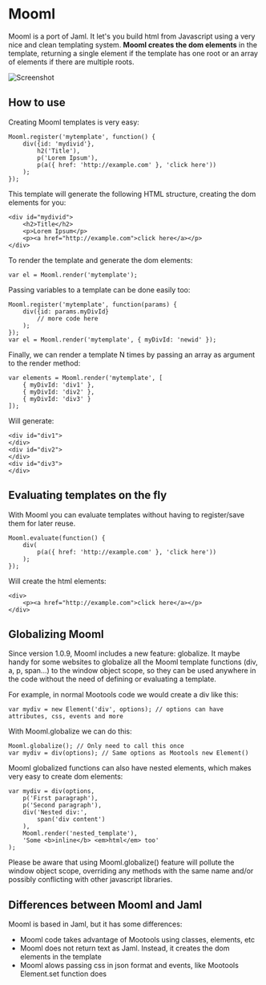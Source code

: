 ﻿Mooml
===========

Mooml is a port of Jaml. It let's you build html from Javascript using a very nice and clean templating system.
**Mooml creates the dom elements** in the template, returning a single element if the template has one root or an array of elements if there are multiple roots.

![Screenshot](http://github.com/eneko/mooml/raw/master/screenshot.jpg)

How to use
----------

Creating Mooml templates is very easy:

	Mooml.register('mytemplate', function() {
		div({id: 'mydivid'},
			h2('Title'),
			p('Lorem Ipsum'),
			p(a({ href: 'http://example.com' }, 'click here'))
		);
	});

This template will generate the following HTML structure, creating the dom elements for you:

	<div id="mydivid">
		<h2>Title</h2>
		<p>Lorem Ipsum</p>
		<p><a href="http://example.com">click here</a></p>
	</div>

To render the template and generate the dom elements:

	var el = Mooml.render('mytemplate');

Passing variables to a template can be done easily too:

	Mooml.register('mytemplate', function(params) {
		div({id: params.myDivId}
			// more code here
		);
	});
	var el = Mooml.render('mytemplate', { myDivId: 'newid' });

Finally, we can render a template N times by passing an array as argument to the render method:

	var elements = Mooml.render('mytemplate', [
		{ myDivId: 'div1' },
		{ myDivId: 'div2' },
		{ myDivId: 'div3' }
	]);

Will generate:

	<div id="div1">
	</div>
	<div id="div2">
	</div>
	<div id="div3">
	</div>


Evaluating templates on the fly
-----------------

With Mooml you can evaluate templates without having to register/save them for later reuse.

	Mooml.evaluate(function() {
		div(
			p(a({ href: 'http://example.com' }, 'click here'))
		);
	});

Will create the html elements:

	<div>
		<p><a href="http://example.com">click here</a></p>
	</div>


Globalizing Mooml
-----------------

Since version 1.0.9, Mooml includes a new feature: globalize. It maybe handy for some websites to globalize all the Mooml template functions (div, a, p, span...) to the window object scope, so they can be used anywhere in the code without the need of defining or evaluating a template.

For example, in normal Mootools code we would create a div like this:

	var mydiv = new Element('div', options); // options can have attributes, css, events and more

With Mooml.globalize we can do this:

	Mooml.globalize(); // Only need to call this once
	var mydiv = div(options); // Same options as Mootools new Element()

Mooml globalized functions can also have nested elements, which makes very easy to create dom elements:

	var mydiv = div(options, 
		p('First paragraph'),
		p('Second paragraph'),
		div('Nested div:',
			span('div content')
		),
		Mooml.render('nested_template'),
		'Some <b>inline</b> <em>html</em> too'
	);

Please be aware that using Mooml.globalize() feature will pollute the window object scope, overriding any methods with the same name and/or possibly conflicting with other javascript libraries.

Differences between Mooml and Jaml
-----------------

Mooml is based in Jaml, but it has some differences:

* Mooml code takes advantage of Mootools using classes, elements, etc
* Mooml does not return text as Jaml. Instead, it creates the dom elements in the template
* Mooml alows passing css in json format and events, like Mootools Element.set function does
